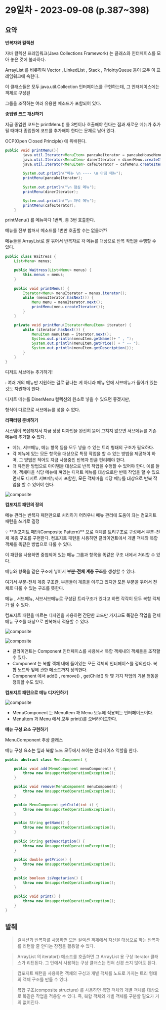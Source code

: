 # 29일차 - 2023-09-08 (p.387~398)

## 요약

**반복자와 컬렉션**

자바 컬렉션 프레임워크(Java Collections Framework) 는 클래스와 인터페이스를 모아 놓은 것에 불과하다.

ArrayList 를 비롯하여 Vector , LinkedList , Stack , PrioirtyQueue  등이 모두 이 프레임워크에 속한다.

이 클래스들은 모두 java.util.Collection 인터페이스를 구현하는데, 그 인터페이스에는 객체로 구성된

그룹을 조작하는 여러 유용한 메소드가 포함되어 있다.

**종업원 코드 개선하기**

지금 종업원 코드는 printMenu() 를 3번이나 호출해야 한다는 점과 새로운 메뉴가 추가될 때마다 종업원에 코드를 추가해야 한다는 문제로 남아 있다.

OCP(Open Closed Principle) 에 위배된다.

```java
public void printMenu(){
        java.util.Iterator<MenuItem> pancakeIterator = pancakeHouseMenu.createIterator();
        java.util.Iterator<MenuItem> dinerIterator = dinerMenu.createIterator();
        java.util.Iterator<MenuItem> cafeIterator = cafeMenu.createIterator();
        
        System.out.println("메뉴 \n ---- \n 아침 메뉴");
        printMenu(pancakeIterator);
        
        System.out.println("\n 점심 메뉴");
        printMenu(dinerIterator);

        System.out.println("\n 저녁 메뉴");
        printMenu(cafeIterator);
    }
```

printMenu() 를 메뉴마다 1번씩, 총 3번 호출한다.

메뉴를 전부 합쳐서 메소드를 1번만 호출할 수는 없을까??

메뉴들을 ArrayList로 잘 묶어서 반복자로 각 메뉴를 대상으로 반복 작업을 수행할 수 있다.

```java
public class Waitress {
    List<Menu> menus;

    public Waitress(List<Menu> menus) {
        this.menus = menus;
    }
    
    public void printMenu() {
        Iterator<Menu> menuIterator = menus.iterator();
        while (menuIterator.hasNext()) {
            Menu menu = menuIterator.next();
            printMenu(menu.createIterator());
        }
    }

    private void printMenu(Iterator<MenuItem> iterator) {
        while (iterator.hasNext()) {
            MenuItem menuItem = iterator.next();
            System.out.println(menuItem.getName()+ " , ");
            System.out.println(menuItem.getPrice() + " -- ");
            System.out.println(menuItem.getDescription());
        }
    }
}
```

디저트 서브메뉴 추가하기!

: 여러 개의 메뉴만 지원하는 걸로 끝나는 게 아니라 메뉴 안에 서브메뉴가 들어가 있는 것도 지원해야 한다.

디저트 메뉴를 DinerMenu 컬렉션의 원소로 넣을 수 있으면 좋겠지만,

형식이 다르므로 서브메뉴를 넣을 수 없다.

**리팩터링 준비하기**

시스템이 복잡해져서 지금 당장 디자인을 완전히 뜯어 고치지 않으면 서브메뉴를 기존 메뉴에 추가할 수 없다.

- 메뉴, 서브메뉴, 메뉴 항목 등을 모두 넣을 수 있는 트리 형태의 구조가 필요하다.
- 각 메뉴에 있는 모든 항목을 대상으로 특정 작업을 할 수 있는 방법을 제공해야 하며, 그 방법은 적어도 지금 사용중인 반복자 만큼 편리해야 한다.
- 더 유연한 방법으로 아이템을 대상으로 반복 작업을 수행할 수 있어야 한다.  예를 들어, 객체마을 식당 메뉴에 껴있는 디저트 메뉴를 대상으로만 반복 작업을 할 수 있으면서도 디저트 서브메뉴까지 포함한, 모든 객체마을 식당 메뉴를 대상으로 반복 작업을 할 수 있어야 한다.

![composite](composite.png)

**컴포지트 패턴의 정의**

메뉴 관리는 반복자 패턴만으로 처리하기 어려우니 메뉴 관리에 도움이 되는 컴포지트 패턴을 쓰기로 결정

<aside>
💡 **컴포지트 패턴(Composite Pattern)** 으로 객체를 트리구조로 구성해서 부분-전체 계층 구조를 구현한다. 컴포지트 패턴을 사용하면 클라이언트에서 개별 객체와 복합 객체를 똑같은 방법으로 다룰 수 있다.

</aside>

이 패턴을 사용하면 중첩되어 있는 메뉴 그룹과 항목을 똑같은 구조 내에서 처리할 수 있다.

메뉴와 항목을  같은 구조에 넣어서 **부분-전체 계층 구조**를 생성할 수 있다.

여기서 부분-전체 계층 구조란, 부분들이 계층을 이루고 있지만 모든 부분을 묶어서 전체로 다룰 수 있는 구조를 뜻한다.

메뉴 , 서브메뉴, 서브서브메뉴로 구성된 트리구조가 있다고 하면 각각이 모두 복합 객체가 될 수 있다.

컴포지트 패턴을 따르는 디자인을 사용하면 간단한 코드만 가지고도 똑같은 작업을 전체 메뉴 구조를 대상으로 반복해서 적용할 수 있다.

![composite](composite2.png)

![composite](composite3.png)


- 클라이언트는 Component 인터페이스를 사용해서 복합 객체내의 객체들을 조작할 수 있다.
- Component 는 복합 객체 내에 들어있는 모든 객체의 인터페이스를 정의한다. 복합 노드와 잎에 관한 메소드까지 정의한다.
- Component 에서  add() , remove() , getChild() 와 몇 가지 작업의 기본 행동을 정의할 수도 있다.

**컴포지트 패턴으로 메뉴 디자인하기**


![composite](composite4.png)

- MenuComponent 는 MenuItem 과 Menu 모두에 적용되는 인터페이스이다.
- MenuItem 과 Menu 에서 모두 print()를 오버라이드한다.

**메뉴 구성 요소 구현하기**

MenuComponent 추상 클래스

메뉴 구성 요소는 잎과 복합 노드 모두에서 쓰이는 인터페이스 역할을 한다.

```java
public abstract class MenuComponent {

    public void add(MenuComponent menuComponent) {
        throw new UnsupportedOperationException();
    }

    public void remove(MenuComponent menuComponent) {
        throw new UnsupportedOperationException();
    }

    public MenuComponent getChild(int i) {
        throw new UnsupportedOperationException();
    }

    public String getName() {
        throw new UnsupportedOperationException();
    }
    
    public String getDescription() {
        throw new UnsupportedOperationException();
    }
    
    public double getPrice() {
        throw new UnsupportedOperationException();
    }
    
    public boolean isVegetarian() {
        throw new UnsupportedOperationException();
    }
    
    public void print() {
        throw new UnsupportedOperationException();
    }
}
```

## 발췌

> 컬렉션과 반복자를 사용하면 모든 컬렉션 객체에서 자신을 대상으로 하는 반복자를 리턴할 줄 안다는 장점을 활용할 수 있다.
>

> ArrayList 의 iterator() 메소드를 호출하면 그 ArrayList 용 구상 Iterator 클래스가 리턴된다.  그 안에서 사용하는 구상 클래스는 전혀 신경 쓰지 않아도 된다.
>

> 컴포지트 패턴을 사용하면 객체의 구성과 개별 객체를 노드로 가지는 트리 형태의 객체 구조를 만들 수 있다.
>

> 복합 구조(composite structure) 를 사용하면 복합 객체와 개별 객체를 대상으로 똑같은 작업을 적용할 수 있다.  즉, 복합 객체와 개별 객체를 구분할 필요가 거의 없어진다.
>
